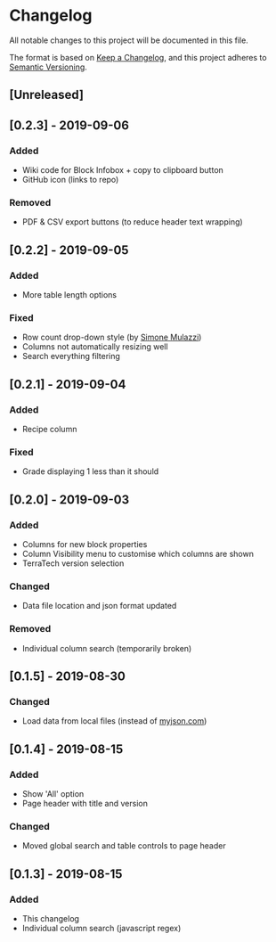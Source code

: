 # Changelog

All notable changes to this project will be documented in this file.

The format is based on [Keep a Changelog](https://keepachangelog.com/en/1.0.0/),
and this project adheres to [Semantic Versioning](https://semver.org/spec/v2.0.0.html).
<!-- markdownlint-disable no-duplicate-heading  -->

## [Unreleased]

## [0.2.3] - 2019-09-06

### Added

- Wiki code for Block Infobox + copy to clipboard button
- GitHub icon (links to repo)

### Removed

- PDF & CSV export buttons (to reduce header text wrapping)

## [0.2.2] - 2019-09-05

### Added

- More table length options

### Fixed

- Row count drop-down style (by [Simone Mulazzi](https://github.com/mulaz1))
- Columns not automatically resizing well
- Search everything filtering

## [0.2.1] - 2019-09-04

### Added

- Recipe column

### Fixed

- Grade displaying 1 less than it should

## [0.2.0] - 2019-09-03

### Added

- Columns for new block properties
- Column Visibility menu to customise which columns are shown
- TerraTech version selection

### Changed

- Data file location and json format updated

### Removed

- Individual column search (temporarily broken)

## [0.1.5] - 2019-08-30

### Changed

- Load data from local files (instead of [myjson.com](http://myjson.com))

## [0.1.4] - 2019-08-15

### Added

- Show 'All' option
- Page header with title and version

### Changed

- Moved global search and table controls to page header

## [0.1.3] - 2019-08-15

### Added

- This changelog
- Individual column search (javascript regex)
